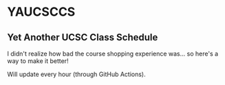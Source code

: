 # YAUCSCCS
## Yet Another UCSC Class Schedule

I didn't realize how bad the course shopping experience was... so here's a way to make it better!

Will update every hour (through GitHub Actions).